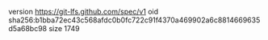 version https://git-lfs.github.com/spec/v1
oid sha256:b1bba72ec43c568afdc0b0fc722c91f4370a469902a6c8814669635d5a68bc98
size 1749
